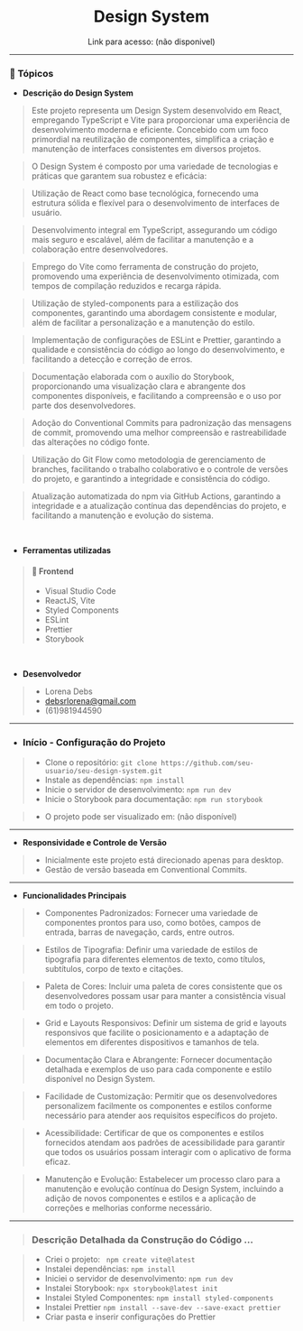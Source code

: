 <div align="center">
  <h1>Design System</h1>
  <p>Link para acesso: (não disponivel) </p>
</div>
<hr>

### :memo: Tópicos 

* **Descrição do Design System**

> Este projeto representa um Design System desenvolvido em React, empregando TypeScript e Vite para proporcionar uma experiência de desenvolvimento moderna e eficiente. Concebido com um foco primordial na reutilização de componentes, simplifica a criação e manutenção de interfaces consistentes em diversos projetos.

> O Design System é composto por uma variedade de tecnologias e práticas que garantem sua robustez e eficácia:

> Utilização de React como base tecnológica, fornecendo uma estrutura sólida e flexível para o desenvolvimento de interfaces de usuário.

> Desenvolvimento integral em TypeScript, assegurando um código mais seguro e escalável, além de facilitar a manutenção e a colaboração entre desenvolvedores.

> Emprego do Vite como ferramenta de construção do projeto, promovendo uma experiência de desenvolvimento otimizada, com tempos de compilação reduzidos e recarga rápida.

> Utilização de styled-components para a estilização dos componentes, garantindo uma abordagem consistente e modular, além de facilitar a personalização e a manutenção do estilo.

> Implementação de configurações de ESLint e Prettier, garantindo a qualidade e consistência do código ao longo do desenvolvimento, e facilitando a detecção e correção de erros.

> Documentação elaborada com o auxílio do Storybook, proporcionando uma visualização clara e abrangente dos componentes disponíveis, e facilitando a compreensão e o uso por parte dos desenvolvedores.

> Adoção do Conventional Commits para padronização das mensagens de commit, promovendo uma melhor compreensão e rastreabilidade das alterações no código fonte.

> Utilização do Git Flow como metodologia de gerenciamento de branches, facilitando o trabalho colaborativo e o controle de versões do projeto, e garantindo a integridade e consistência do código.

> Atualização automatizada do npm via GitHub Actions, garantindo a integridade e a atualização contínua das dependências do projeto, e facilitando a manutenção e evolução do sistema.


<br>

* **Ferramentas utilizadas**

> #### 🎨 Frontend
>
> * Visual Studio Code
> * ReactJS, Vite
> * Styled Components
> * ESLint
> * Prettier
> * Storybook

<br> 

* **Desenvolvedor**

> * Lorena Debs
> * debsrlorena@gmail.com
> * (61)981944590

<hr>

* ### Início - Configuração do Projeto

> * Clone o repositório: `git clone https://github.com/seu-usuario/seu-design-system.git`
> * Instale as dependências: `npm install`
> * Inicie o servidor de desenvolvimento: `npm run dev`
> * Inicie o Storybook para documentação: `npm run storybook`

> * O projeto pode ser visualizado em: (não disponível)

<hr>

* **Responsividade e Controle de Versão**

> * Inicialmente este projeto está direcionado apenas para desktop.
> * Gestão de versão baseada em Conventional Commits.

<hr>

* **Funcionalidades Principais**

> * Componentes Padronizados: Fornecer uma variedade de componentes prontos para uso, como botões, campos de entrada, barras de navegação, cards, entre outros.

> * Estilos de Tipografia: Definir uma variedade de estilos de tipografia para diferentes elementos de texto, como títulos, subtítulos, corpo de texto e citações.

> * Paleta de Cores: Incluir uma paleta de cores consistente que os desenvolvedores possam usar para manter a consistência visual em todo o projeto.

> * Grid e Layouts Responsivos: Definir um sistema de grid e layouts responsivos que facilite o posicionamento e a adaptação de elementos em diferentes dispositivos e tamanhos de tela.

> *  Documentação Clara e Abrangente: Fornecer documentação detalhada e exemplos de uso para cada componente e estilo disponível no Design System.

> *  Facilidade de Customização: Permitir que os desenvolvedores personalizem facilmente os componentes e estilos conforme necessário para atender aos requisitos específicos do projeto.

> *  Acessibilidade: Certificar de que os componentes e estilos fornecidos atendam aos padrões de acessibilidade para garantir que todos os usuários possam interagir com o aplicativo de forma eficaz.

> *  Manutenção e Evolução: Estabelecer um processo claro para a manutenção e evolução contínua do Design System, incluindo a adição de novos componentes e estilos e a aplicação de correções e melhorias conforme necessário.

<hr>

> ### Descrição Detalhada da Construção do Código ...

> * Criei o projeto: ` npm create vite@latest`
> * Instalei dependências: `npm install`
> * Iniciei o servidor de desenvolvimento: `npm run dev`
> * Instalei Storybook: `npx storybook@latest init`
> * Instalei Styled Componentes: `npm install styled-components` 
> * Instalei Prettier `npm install --save-dev --save-exact prettier`
> * Criar pasta e inserir configurações do Prettier


